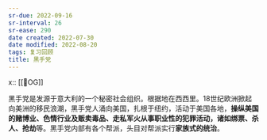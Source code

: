 ```yaml
---
sr-due: 2022-09-16
sr-interval: 26
sr-ease: 290
date created: 2022-07-30
date modified: 2022-08-20
tags: 复习回顾
title: 黑手党
---
```


x:: [[🐤OG]]

黑手党是发源于意大利的一个秘密社会组织。根据地在西西里。18世纪欧洲掀起向美洲的移民浪潮，黑手党人涌向美国，扎根于纽约，活动于美国各地，**操纵美国的赌博业、色情行业及贩卖毒品、走私军火从事职业性的犯罪活动，诸如绑票、杀人、抢劫**等。黑手党内部有各个帮派，头目对帮派实行**家族式的统治**。
